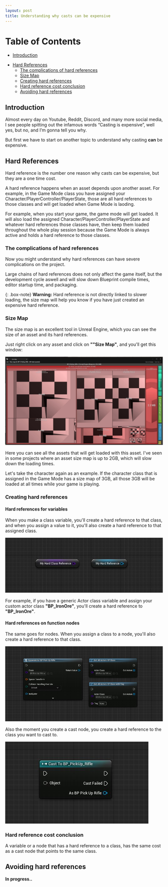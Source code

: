 ```yaml
---
layout: post
title: Understanding why casts can be expensive
---
```


# Table of Contents
* [Introduction](#introduction)
+ [Hard References](#hard-references)
    + [The complications of hard references](#the-complications-of-hard-references)
    + [Size Map](#size-map)
    + [Creating hard references](#creating-hard-references)
    + [Hard reference cost conclusion](#hard-reference-cost-conclusion)
    + [Avoiding hard references](#avoiding-hard-references)



<a name="introduction"></a>
## Introduction 

Almost every day on Youtube, Reddit, Discord, and many more social media, I see people spitting out the infamous words “Casting is expensive”, well yes, but no, and I’m gonna tell you why.

But first we have to start on another topic to understand why casting **can** be expensive.

<a name="hard-references"></a>
## Hard References

Hard reference is the number one reason why casts can be expensive, but they are a one time cost.

A hard reference happens when an asset depends upon another asset. For example, in the Game Mode class you have assigned your Character/PlayerController/PlayerState, those are all hard references to those classes and will get loaded when Game Mode is laoding.

For example, when you start your game, the game mode will get loaded. It will also load the assigned Character/PlayerController/PlayerState and whatever hard references those classes have, then keep them loaded throughout the whole play session because the Game Mode is always active and holds a hard reference to those classes.

### The complications of hard references

Now you might understand why hard references can have severe complications on the project.

Large chains of hard references does not only affect the game itself, but the development cycle aswell and will slow down Blueprint compile times, editor startup time, and packaging.

{: .box-note}
**Warning:** Hard reference is not directly linked to slower loading, the size map will help you know if you have just created an expensive hard reference.

<a name="size-map"></a>
### Size Map

The size map is an excellent tool in Unreal Engine, which you can see the size of an asset and its hard references.

Just right click on any asset and click on **""Size Map"**, and you'll get this window:

![SizeMap](https://raw.githubusercontent.com/OlssonDev/olssondev.github.io/master/assets/img/Casting/Image_05.JPG)

Here you can see all the assets that will get loaded with this asset. I've seen in some projects where an asset size map is up to 2GB, which will slow down the loading times.

Let's take the character again as an example. If the character class that is assigned in the Game Mode has a size map of 3GB, all those 3GB will be loaded at all times while your game is playing.

<a name="creating-hard-references"></a>
### Creating hard references

#### Hard references for variables

When you make a class variable, you'll create a hard reference to that class, and when you assign a value to it, you'll also create a hard reference to that assigned class.

![HardReferenceVariable](https://raw.githubusercontent.com/OlssonDev/olssondev.github.io/master/assets/img/Casting/Image_01.JPG)

For example, if you have a generic Actor class variable and assign your custom actor class **"BP_IronOre"**, you'll create a hard reference to **"BP_IronOre"**.

#### Hard references on function nodes

The same goes for nodes. When you assign a class to a node, you'll also create a hard reference to that class.

![HardReferenceNode](https://raw.githubusercontent.com/OlssonDev/olssondev.github.io/master/assets/img/Casting/Image_03.JPG)

Also the moment you create a cast node, you create a hard reference to the class you want to cast to.

![HardReferenceCast](https://raw.githubusercontent.com/OlssonDev/olssondev.github.io/master/assets/img/Casting/Image_04.JPG)

<a name="hard-reference-cost-conclusion"></a>
### Hard reference cost conclusion

A variable or a node that has a hard reference to a class, has the same cost as a cast node that points to the same class.

<a name="avoiding-hard-references"></a>
## Avoiding hard references

**In progress..**
